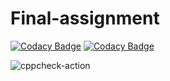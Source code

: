 # Final-assignment

[![Codacy Badge](https://api.codacy.com/project/badge/Grade/617e53966eca4e0fb113ff3d99ec8469)](https://app.codacy.com/manual/99002619/Final-assignment?utm_source=github.com&utm_medium=referral&utm_content=99002619/Final-assignment&utm_campaign=Badge_Grade_Dashboard)
[![Codacy Badge](https://api.codacy.com/project/badge/Grade/617e53966eca4e0fb113ff3d99ec8469)](https://app.codacy.com/manual/99002619/Final-assignment?utm_source=github.com&utm_medium=referral&utm_content=99002619/Final-assignment&utm_campaign=Badge_Grade_Dashboard)

![cppcheck-action](https://github.com/99002619/Final-assignment/workflows/cppcheck-action/badge.svg?branch=master)
